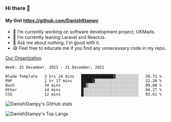 ### Hi there 👋

#### My Gist https://github.com/DanishStampy

- 🔭 I’m currently working on software development project; UKMads.
- 🌱 I’m currently leaning Laravel and ReactJs.
- 💬 Ask me about nothing. I'm good with it.
- 😄 Feel free to educate me if you find any unnecessary code in my repo.


[Our Organization](https://github.com/lepak-xyz)
<br>

<!--START_SECTION:waka-->
```text
Week: 25 December, 2021 - 31 December, 2021

Blade Template   3 hrs 24 mins   ██████████████▓░░░░░░░░░░   58.73 % 
PHP              1 hr 17 mins    █████▓░░░░░░░░░░░░░░░░░░░   22.20 % 
Bash             34 mins         ██▒░░░░░░░░░░░░░░░░░░░░░░   09.88 % 
Other            14 mins         █░░░░░░░░░░░░░░░░░░░░░░░░   04.27 % 
CSS              12 mins         █░░░░░░░░░░░░░░░░░░░░░░░░   03.61 % 
```
<!--END_SECTION:waka-->

![DanishStampy's GitHub stats](https://github-readme-stats.vercel.app/api?username=DanishStampy&show_icons=true&theme=tokyonight&hide_border=false)

![DanishStampy's Top Langs](https://github-readme-stats.vercel.app/api/top-langs/?username=DanishStampy&langs_count=10&layout=compact)



<!--
**DanishStampy/DanishStampy** is a ✨ _special_ ✨ repository because its `README.md` (this file) appears on your GitHub profile.

Here are some ideas to get you started:

- 🔭 I’m currently working on ...
- 🌱 I’m currently learning ...
- 👯 I’m looking to collaborate on ...
- 🤔 I’m looking for help with ...
- 💬 Ask me about ...
- 📫 How to reach me: ...
- 😄 Pronouns: ...
- ⚡ Fun fact: ...
-->
